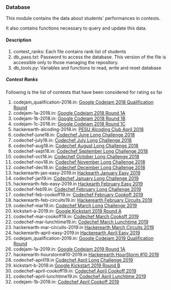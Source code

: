 ### Database

This module contains the data about students' performances in contests.

It also contains functions necessary to query and update this data.

#### Description
1. contest_ranks: Each file contains rank list of students
2. db_pass.txt: Password to access the database. This version of the file is accessible only to those managing the repository.
3. db_tools.py: Variables and functions to read, write and reset database

##### Contest Ranks
Following is the list of contests that have been considered for rating so far

1. codejam_qualification-2018.in: [Google Codejam 2018 Qualification Round](https://codejam.withgoogle.com/2018/challenges/00000000000000cb/scoreboard)
1. codejam-1a-2018.in: [Google Codejam 2018 Round 1A](https://codejam.withgoogle.com/2018/challenges/0000000000007883/scoreboard)
1. codejam-1b-2018.in: [Google Codejam 2018 Round 1B](https://codejam.withgoogle.com/2018/challenges/0000000000007764/scoreboard) 
1. codejam-1c-2018.in: [Google Codejam 2018 Round 1C](https://codejam.withgoogle.com/2018/challenges/0000000000007765/scoreboard)
1. hackerearth-alcoding-2018.in: [PESU Alcoding Club April 2018](https://www.hackerearth.com/challenge/college/pes-alcoding-contest-2018-april/leaderboard/)
1. codechef-june18.in: [Codechef June Long Challenge 2018](https://www.codechef.com/JUNE18)
1. codechef-july18.in: [Codechef July Long Challenge 2018](https://www.codechef.com/JULY18)
1. codechef-aug18.in: [Codechef August Long Challenge 2018](https://www.codechef.com/AUG18)
1. codechef-sept18.in: [Codechef September Long Challenge 2018](https://www.codechef.com/SEPT18)
1. codechef-oct18.in: [Codechef October Long Challenge 2018](https://www.codechef.com/OCT18)
1. codechef-nov18.in: [Codechef November Long Challenge 2018](https://www.codechef.com/NOV18)
1. codechef-dec18.in: [Codechef December Long Challenge 2018](https://www.codechef.com/DEC18)
1. hackerearth-jan-easy-2019.in [Hackearth January Easy 2019](https://www.hackerearth.com/challenge/competitive/january-easy-19/)
1. codechef-jan19.in: [Codechef January Long Challenge 2019](https://www.codechef.com/JAN19)
1. hackerearth-feb-easy-2019.in [Hackearth February Easy 2019](https://www.hackerearth.com/challenges/competitive/february-easy-19/)
1. codechef-feb19.in: [Codechef February Long Challenge 2019](https://www.codechef.com/FEB19)
1. codechef-feb-cookoff19.in: [Codechef February Cookoff 2019](https://www.codechef.com/COOK103)
1. hackerearth-feb-circuits19.in: [Hackerearth February Circuits 2019](https://www.hackerearth.com/challenges/competitive/february-circuits-19/)
1. codechef-mar19.in: [Codechef March Long Challenge 2019](https://www.codechef.com/MARCH19)
1. kickstart-a-2019.in: [Google Kickstart 2019 Round A](https://codingcompetitions.withgoogle.com/kickstart/round/0000000000050e01)
1. codechef-mar-cookoff19.in: [Codechef March Cookoff 2019](https://www.codechef.com/COOK104)
1. codechef-mar-lunchtime19.in: [Codechef March Lunchtime 2019](https://www.codechef.com/LTIME70)
1. hackerearth-mar-circuits-2019.in [Hackerearth March Circuits 2019](https://www.hackerearth.com/challenges/competitive/march-circuits-19/)
1. hackerearth-april-easy-2019.in [Hackerearth April Easy 2019](https://www.hackerearth.com/challenge/competitive/april-easy-19/)
1. codejam_qualification-2019.in: [Google Codejam 2019 Qualification Round](https://codingcompetitions.withgoogle.com/codejam/round/0000000000051705)
1. codejam-1a-2019.in: [Google Codejam 2019 Round 1A](https://codingcompetitions.withgoogle.com/codejam/round/0000000000051635)
1. hackerearth-hourstorm#10-2019.in [Hackerearth HourStorm #10 2019](https://www.hackerearth.com/challenges/competitive/hourstorm-10/)
1. codechef-april19.in [Codechef April Long Challenge 2019](https://www.codechef.com/APRIL19)
1. kickstart-b-2019.in [Google Kickstart 2019 Round B](https://codingcompetitions.withgoogle.com/kickstart/round/0000000000050eda)
1. codechef-april-cookoff19.in: [Codechef April Cookoff 2019](https://www.codechef.com/COOK105)
1. codechef-april-lunchtime19.in: [Codechef April Lunchtime 2019](https://www.codechef.com/COOK105)
1. codejam-1b-2019.in: [Codechef April Cookoff 2019](https://www.codechef.com/COOK105)